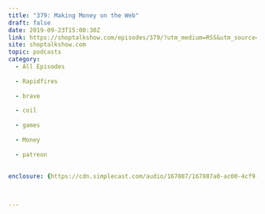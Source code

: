 ```yaml
---
title: "379: Making Money on the Web"
draft: false
date: 2019-09-23T15:00:30Z
link: https://shoptalkshow.com/episodes/379/?utm_medium=RSS&utm_source=hune
site: shoptalkshow.com
topic: podcasts
category:
  - All Episodes
  
  - Rapidfires
  
  - brave
  
  - coil
  
  - games
  
  - Money
  
  - patreon
  
  
enclosure: {https://cdn.simplecast.com/audio/167887/167887a0-ac00-4cf9-bc69-b5ca845997db/5d8782ad-c0a7-48ee-aa22-4f50fb2b0f6c/shoptalkshow_379_tc.mp3 41991109 audio/mpeg}

 

---
```


